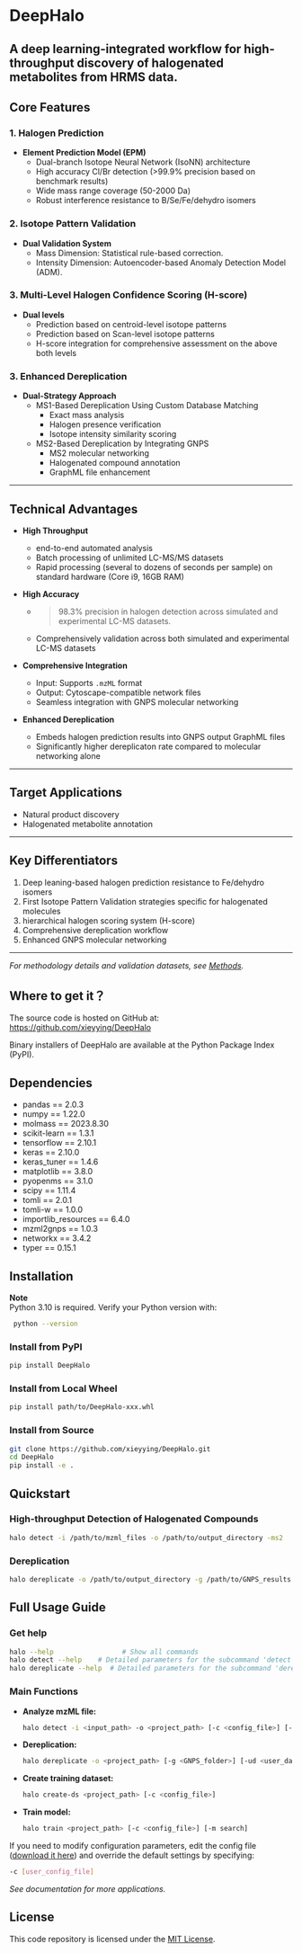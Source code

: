 # DeepHalo

**A deep learning-integrated workflow for high-throughput discovery of halogenated metabolites from HRMS data.**
---

## Core Features

### 1. Halogen Prediction
- **Element Prediction Model (EPM)**
  - Dual-branch Isotope Neural Network (IsoNN) architecture
  - High accuracy Cl/Br detection (>99.9% precision based on benchmark results)
  - Wide mass range coverage (50-2000 Da)
  - Robust interference resistance to B/Se/Fe/dehydro isomers

### 2. Isotope Pattern Validation
- **Dual Validation System**
  - Mass Dimension: Statistical rule-based correction.
  - Intensity Dimension: Autoencoder-based Anomaly Detection Model (ADM).

### 3. Multi-Level Halogen Confidence Scoring (H-score)
- **Dual levels**
  - Prediction based on centroid-level isotope patterns
  - Prediction based on Scan-level isotope patterns
  - H-score integration for comprehensive assessment on the above both levels

### 3. Enhanced Dereplication
- **Dual-Strategy Approach**
  - MS1-Based Dereplication Using Custom Database Matching
    - Exact mass analysis
    - Halogen presence verification
    - Isotope intensity similarity scoring
  - MS2-Based Dereplication by Integrating GNPS
    - MS2 molecular networking
    - Halogenated compound annotation
    - GraphML file enhancement
---

##  Technical Advantages

- **High Throughput**
  - end-to-end automated analysis
  - Batch processing of unlimited LC-MS/MS datasets
  - Rapid processing (several to dozens of seconds per sample) on standard hardware (Core i9, 16GB RAM)

- **High Accuracy**
  - >98.3% precision in halogen detection across simulated and experimental LC-MS datasets.
  - Comprehensively validation across both simulated and experimental LC-MS datasets

- **Comprehensive Integration**
  - Input: Supports `.mzML` format
  - Output: Cytoscape-compatible network files
  - Seamless integration with GNPS molecular networking

- **Enhanced Dereplication**
  - Embeds halogen prediction results into GNPS output GraphML files
  - Significantly higher dereplicaton rate compared to molecular networking alone
---

## Target Applications
- Natural product discovery  
- Halogenated metabolite annotation  

---

## Key Differentiators
1. Deep leaning-based halogen prediction resistance to Fe/dehydro isomers
2. First Isotope Pattern Validation strategies specific for halogenated molecules
3. hierarchical halogen scoring system (H-score) 
4. Comprehensive dereplication workflow
5. Enhanced GNPS molecular networking

---

*For methodology details and validation datasets, see [Methods](#).*  

## Where to get it？
The source code is hosted on GitHub at: https://github.com/xieyying/DeepHalo

Binary installers of DeepHalo are available at the Python Package Index (PyPI).

## Dependencies
- pandas ==  2.0.3
- numpy ==  1.22.0     
- molmass ==  2023.8.30
- scikit-learn ==  1.3.1    
- tensorflow ==  2.10.1
- keras ==  2.10.0
- keras_tuner ==  1.4.6
- matplotlib ==  3.8.0 
- pyopenms ==  3.1.0
- scipy ==  1.11.4  
- tomli ==  2.0.1
- tomli-w ==  1.0.0
- importlib_resources == 6.4.0
- mzml2gnps == 1.0.3
- networkx == 3.4.2
- typer == 0.15.1

## Installation


**Note**  
Python 3.10 is required. Verify your Python version with:  
```bash
 python --version
```

### Install from PyPI
```bash
pip install DeepHalo
``` 
### Install from Local Wheel
```bash
pip install path/to/DeepHalo-xxx.whl
```

### Install from Source
```bash
git clone https://github.com/xieyying/DeepHalo.git
cd DeepHalo
pip install -e .
```

## Quickstart
### High-throughput Detection of Halogenated Compounds
```bash
halo detect -i /path/to/mzml_files -o /path/to/output_directory -ms2
```
### Dereplication
```bash
halo dereplicate -o /path/to/output_directory -g /path/to/GNPS_results -ud /path/to/custom_database.csv
```
## Full Usage Guide
### Get help
```bash
halo --help                 # Show all commands
halo detect --help    # Detailed parameters for the subcommand 'detect'
halo dereplicate --help  # Detailed parameters for the subcommand 'dereplicate'
```
### Main Functions

- **Analyze mzML file:**
    ```bash
    halo detect -i <input_path> -o <project_path> [-c <config_file>] [-b <blank_samples_dir>] [-ob] [-ms2]
    ```
- **Dereplication:** 
    ```bash
    halo dereplicate -o <project_path> [-g <GNPS_folder>] [-ud <user_database.csv>]
    ```
- **Create training dataset:** 
    ```bash
    halo create-ds <project_path> [-c <config_file>]
    ```
- **Train model:** 
    ```bash
    halo train <project_path> [-c <config_file>] [-m search]
    ```

If you need to modify configuration parameters, edit the config file ([download it here](https://github.com/xieyying/DeepHalo/tree/main/DeepHalo/config.toml)) and override the default settings by specifying:
```bash
-c [user_config_file]
 ```
*See documentation for more applications.*

## License
This code repository is licensed under the [MIT License](LICENSE).
